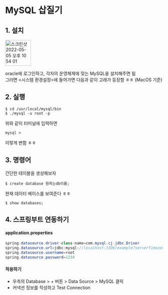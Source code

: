 # MySQL 삽질기

## 1. 설치

<img width="82" alt="스크린샷 2022-05-05 오후 10 54 01" src="https://user-images.githubusercontent.com/97823928/166938503-829b99dd-e2c8-459e-9a84-75fd787e473e.png">

oracle에 로그인하고, 각자의 운영체제에 맞는 MySQL을 설치해주면 됨  
그러면 <시스템 환경설정>에 들어가면 다음과 같이 고래가 등장함 ㅎㅎ (MacOS 기준)

## 2. 실행

```
$ cd /usr/local/mysql/bin
$ ./mysql -u root -p
```

위와 같이 터미널에 입력하면 

```
mysql >
```

이렇게 변함 ㅎㅎ

## 3. 명령어

간단한 테이블을 생성해보자

```
$ create database 원하는db이름;
```

현재 데이터 베이스를 보여준다 ㅎㅎ

```
$ show databases;
```

## 4. 스프링부트 연동하기

#### application.properties

```java
spring.datasource.driver-class-name=com.mysql.cj.jdbc.Driver
spring.datasource.url=jdbc:mysql://localhost:3306/example?serverTimezone=UTC&characterEncoding=UTF-8
spring.datasource.username=root
spring.datasource.password=1234
```

#### 적용하기

* 우측의 Database > + 버튼 > Data Source > MySQL 클릭
* 커넥션 정보를 작성하고 Test Connection
